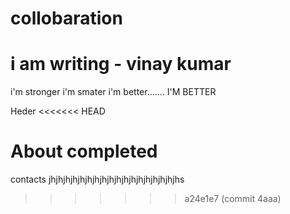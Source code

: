 # collobaration

# i am writing - vinay kumar

i'm stronger i'm smater i'm better....... I'M BETTER

Heder
<<<<<<< HEAD

About completed
=======
contacts jhjhjhjhjhjhjhjhjhjhjhjhjhjhjhjhjhjhs 
>>>>>>> a24e1e7 (commit 4aaa)
